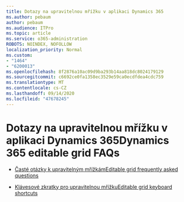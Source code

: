 ```yaml
---
title: Dotazy na upravitelnou mřížku v aplikaci Dynamics 365
ms.author: pebaum
author: pebaum
ms.audience: ITPro
ms.topic: article
ms.service: o365-administration
ROBOTS: NOINDEX, NOFOLLOW
localization_priority: Normal
ms.custom:
- "1464"
- "6200013"
ms.openlocfilehash: 8f2876a10ac09d9ba293b14aa818dc8024179129
ms.sourcegitcommit: c6692ce0fa1358ec3529e59ca0ecdfdea4cdc759
ms.translationtype: MT
ms.contentlocale: cs-CZ
ms.lasthandoff: 09/14/2020
ms.locfileid: "47678245"
---
```

# <a name="dynamics-365-editable-grid-faqs"></a><span data-ttu-id="9a062-102">Dotazy na upravitelnou mřížku v aplikaci Dynamics 365</span><span class="sxs-lookup"><span data-stu-id="9a062-102">Dynamics 365 editable grid FAQs</span></span>

* [<span data-ttu-id="9a062-103">Časté otázky k upravitelným mřížkám</span><span class="sxs-lookup"><span data-stu-id="9a062-103">Editable grid frequently asked questions</span></span>](https://docs.microsoft.com/dynamics365/customer-engagement/customize/make-grids-lists-editable-custom-control#frequently-asked-questions-faqs)

* [<span data-ttu-id="9a062-104">Klávesové zkratky pro upravitelnou mřížku</span><span class="sxs-lookup"><span data-stu-id="9a062-104">Editable grid keyboard shortcuts</span></span>](https://docs.microsoft.com/dynamics365/customer-engagement/basics/keyboard-shortcuts#editable-grids-views)
